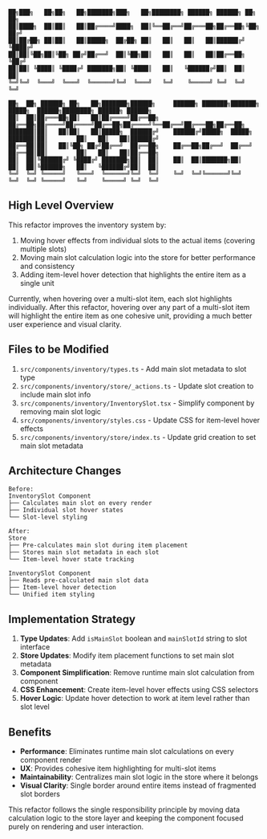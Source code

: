 ```
██╗███╗   ██╗██╗   ██╗███████╗███╗   ██╗████████╗ ██████╗ ██████╗ ██╗   ██╗
██║████╗  ██║██║   ██║██╔════╝████╗  ██║╚══██╔══╝██╔═══██╗██╔══██╗╚██╗ ██╔╝
██║██╔██╗ ██║██║   ██║█████╗  ██╔██╗ ██║   ██║   ██║   ██║██████╔╝ ╚████╔╝ 
██║██║╚██╗██║╚██╗ ██╔╝██╔══╝  ██║╚██╗██║   ██║   ██║   ██║██╔══██╗  ╚██╔╝  
██║██║ ╚████║ ╚████╔╝ ███████╗██║ ╚████║   ██║   ╚██████╔╝██║  ██║   ██║   
╚═╝╚═╝  ╚═══╝  ╚═══╝  ╚══════╝╚═╝  ╚═══╝   ╚═╝    ╚═════╝ ╚═╝  ╚═╝   ╚═╝   

██╗  ██╗ ██████╗ ██╗   ██╗███████╗██████╗     ██████╗ ███████╗███████╗ █████╗  ██████╗████████╗ ██████╗ ██████╗ 
██║  ██║██╔═══██╗██║   ██║██╔════╝██╔══██╗    ██╔══██╗██╔════╝██╔════╝██╔══██╗██╔════╝╚══██╔══╝██╔═══██╗██╔══██╗
███████║██║   ██║██║   ██║█████╗  ██████╔╝    ██████╔╝█████╗  █████╗  ███████║██║        ██║   ██║   ██║██████╔╝
██╔══██║██║   ██║╚██╗ ██╔╝██╔══╝  ██╔══██╗    ██╔══██╗██╔══╝  ██╔══╝  ██╔══██║██║        ██║   ██║   ██║██╔══██╗
██║  ██║╚██████╔╝ ╚████╔╝ ███████╗██║  ██║    ██║  ██║███████╗██║     ██║  ██║╚██████╗   ██║   ╚██████╔╝██║  ██║
╚═╝  ╚═╝ ╚═════╝   ╚═══╝  ╚══════╝╚═╝  ╚═╝    ╚═╝  ╚═╝╚══════╝╚═╝     ╚═╝  ╚═╝ ╚═════╝   ╚═╝    ╚═════╝ ╚═╝  ╚═╝
```

## High Level Overview

This refactor improves the inventory system by:
1. Moving hover effects from individual slots to the actual items (covering multiple slots)
2. Moving main slot calculation logic into the store for better performance and consistency
3. Adding item-level hover detection that highlights the entire item as a single unit

Currently, when hovering over a multi-slot item, each slot highlights individually. After this refactor,
hovering over any part of a multi-slot item will highlight the entire item as one cohesive unit, providing
a much better user experience and visual clarity.

## Files to be Modified

1. `src/components/inventory/types.ts` - Add main slot metadata to slot type
2. `src/components/inventory/store/_actions.ts` - Update slot creation to include main slot info
3. `src/components/inventory/InventorySlot.tsx` - Simplify component by removing main slot logic
4. `src/components/inventory/styles.css` - Update CSS for item-level hover effects
5. `src/components/inventory/store/index.ts` - Update grid creation to set main slot metadata

## Architecture Changes

```
Before:
InventorySlot Component
├── Calculates main slot on every render
├── Individual slot hover states
└── Slot-level styling

After:
Store
├── Pre-calculates main slot during item placement
├── Stores main slot metadata in each slot
└── Item-level hover state tracking

InventorySlot Component  
├── Reads pre-calculated main slot data
├── Item-level hover detection
└── Unified item styling
```

## Implementation Strategy

1. **Type Updates**: Add `isMainSlot` boolean and `mainSlotId` string to slot interface
2. **Store Updates**: Modify item placement functions to set main slot metadata
3. **Component Simplification**: Remove runtime main slot calculation from component
4. **CSS Enhancement**: Create item-level hover effects using CSS selectors
5. **Hover Logic**: Update hover detection to work at item level rather than slot level

## Benefits

- **Performance**: Eliminates runtime main slot calculations on every component render
- **UX**: Provides cohesive item highlighting for multi-slot items
- **Maintainability**: Centralizes main slot logic in the store where it belongs
- **Visual Clarity**: Single border around entire items instead of fragmented slot borders

This refactor follows the single responsibility principle by moving data calculation logic
to the store layer and keeping the component focused purely on rendering and user interaction.
